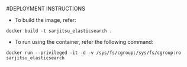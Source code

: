 #DEPLOYMENT INSTRUCTIONS

- To build the image, refer:

```
docker build -t sarjitsu_elasticsearch .
```

- To run using the container, refer the following command:

```
docker run --privileged -it -d -v /sys/fs/cgroup:/sys/fs/cgroup:ro sarjitsu_elasticsearch
```
